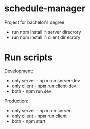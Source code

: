 # schedule-manager

Project for bachelor's degree

- run npm install in server direcrory
- run npm install in client dir ecrory

# Run scripts

Development:

- only server - npm run server-dev
- only client - npm run client-dev
- both - npm run dev

Production:

- only server - npm run server
- only client - npm run client
- both - npm start
